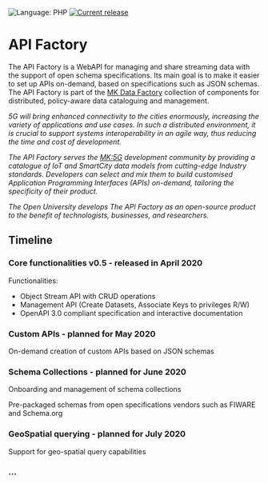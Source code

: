 ![Language: PHP](https://img.shields.io/badge/Language-PHP-blue)
[![Current release](https://img.shields.io/badge/Release-v0.5.0-success)](https://github.com/mkdf/api-factory/releases/tag/v0.5.0)


# API Factory

The API Factory is a WebAPI for managing and share streaming data with the support of open schema specifications.
Its main goal is to make it easier to set up APIs on-demand, based on specifications such as JSON schemas.
The API Factory is part of the [MK Data Factory](https://github.com/mkdf/) collection of components for distributed, policy-aware data cataloguing and management.

*5G will bring enhanced connectivity to the cities enormously, increasing the variety of applications and use cases. 
In such a distributed environment, it is crucial to support systems interoperability in an agile way, thus reducing the time and cost of development.*

*The API Factory serves the [MK:5G](https://cp.catapult.org.uk/opportunities/mk5g-connecting-communities/) development community by providing a catalogue of IoT and SmartCity data models from cutting-edge Industry standards. Developers can select and mix them to build customised Application Programming Interfaces (APIs) on-demand, tailoring the specificity of their product.*

*The Open University develops The API Factory as an open-source product to the benefit of technologists, businesses, and researchers.*

## Timeline

### Core functionalities v0.5 - released in April 2020
Functionalities:
- Object Stream API with CRUD operations
- Management API (Create Datasets, Associate Keys to privileges R/W)
- OpenAPI 3.0 compliant specification and interactive documentation

### Custom APIs - planned for May 2020
On-demand creation of custom APIs based on JSON schemas

### Schema Collections - planned for June 2020
Onboarding and management of schema collections

Pre-packaged schemas from open specifications vendors such as FIWARE and Schema.org

### GeoSpatial querying - planned for July 2020
Support for geo-spatial query capabilities

### ...
